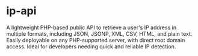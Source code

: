 # ip-api
A lightweight PHP-based public API to retrieve a user's IP address in multiple formats, including JSON, JSONP, XML, CSV, HTML, and plain text. Easily deployable on any PHP-supported server, with direct root domain access. Ideal for developers needing quick and reliable IP detection.
